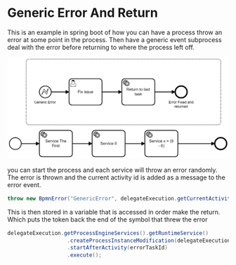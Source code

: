 # Generic Error And Return

This is an example in spring boot of how you can have a process throw an error at some point in the process. Then have a generic event subprocess deal with the error before returning to where the process left off. 

![process-model]
 
 you can start the process and each service will throw an error randomly. The error is thrown and the current activity id is added as a message to the error event. 
 
 ```java 
throw new BpmnError("GenericError", delegateExecution.getCurrentActivityId());
 ```
 
 This is then stored in a variable that is accessed in order make the return. Which puts the token back the end of the symbol that threw the error
 
 ````java
 delegateExecution.getProcessEngineServices().getRuntimeService()
                    .createProcessInstanceModification(delegateExecution.getProcessInstanceId())
                    .startAfterActivity(errorTaskId)
                    .execute();  
````
 
[process-model]: ./src/main/resources/genericErrorAndReturn.png "Order Sorter Process Model"